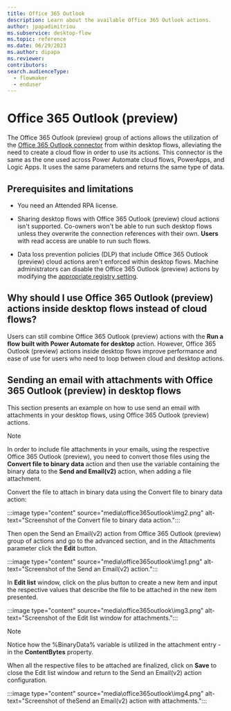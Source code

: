```yaml
---
title: Office 365 Outlook 
description: Learn about the available Office 365 Outlook actions.
author: jpapadimitriou
ms.subservice: desktop-flow
ms.topic: reference
ms.date: 06/29/2023
ms.author: dipapa
ms.reviewer: 
contributors:
search.audienceType: 
  - flowmaker
  - enduser
---
```


# Office 365 Outlook (preview)

The Office 365 Outlook (preview) group of actions allows the utilization of the [Office 365 Outlook connector](/connectors/office365) from within desktop flows, alleviating the need to create a cloud flow in order to use its actions. This connector is the same as the one used across Power Automate cloud flows, PowerApps, and Logic Apps. It uses the same parameters and returns the same type of data.

## Prerequisites and limitations

- You need an Attended RPA license.

- Sharing desktop flows with Office 365 Outlook (preview) cloud actions isn't supported. Co-owners won't be able to run such desktop flows unless they overwrite the connection references with their own. **Users** with read access are unable to run such flows.

- Data loss prevention policies (DLP) that include Office 365 Outlook (preview) cloud actions aren't enforced within desktop flows. Machine administrators can disable the Office 365 Outlook (preview) actions by modifying the [appropriate registry setting](../governance.md#prevent-power-automate-for-desktop-from-running-flows-containing-cloud-connectors).


## Why should I use Office 365 Outlook (preview) actions inside desktop flows instead of cloud flows?

Users can still combine Office 365 Outlook (preview) actions with the **Run a flow built with Power Automate for desktop** action. However, Office 365 Outlook (preview) actions inside desktop flows improve performance and ease of use for users who need to loop between cloud and desktop actions.



## Sending an email with attachments with Office 365 Outlook (preview) in desktop flows

This section presents an example on how to use send an email with attachments in your desktop flows, using Office 365 Outlook (preview) actions.

> [!NOTE]
> In order to include file attachments in your emails, using the respective Office 365 Outlook (preview), you need to convert those files using the **Convert file to binary data** action and then use the variable containing the binary data to the **Send and Email(v2)** action, when adding a file attachment.


Convert the file to attach in binary data using the Convert file to binary data action: 

 :::image type="content" source="media\office365outlook\img2.png" alt-text="Screenshot of the Convert file to binary data action.":::

Then open the Send an Email(v2) action from Office 365 Outlook (preview) group of actions and go to the advanced section, and in the Attachments parameter click the **Edit** button. 

 :::image type="content" source="media\office365outlook\img1.png" alt-text="Screenshot of the Send an Email(v2) action.":::

 In **Edit list** window, click on the plus button to create a new item and input the respective values that describe the file to be attached in the new item presented.  

 :::image type="content" source="media\office365outlook\img3.png" alt-text="Screenshot of the Edit list window for attachments.":::

 > [!NOTE]
 > Notice how the %BinaryData% variable is utilized in the attachment entry - in the **ContentBytes** property.


 When all the respective files to be attached are finalized, click on **Save** to close the Edit list window and return to the Send an Email(v2) action configuration. 

  :::image type="content" source="media\office365outlook\img4.png" alt-text="Screenshot of theSend an Email(v2) action with attachments.":::